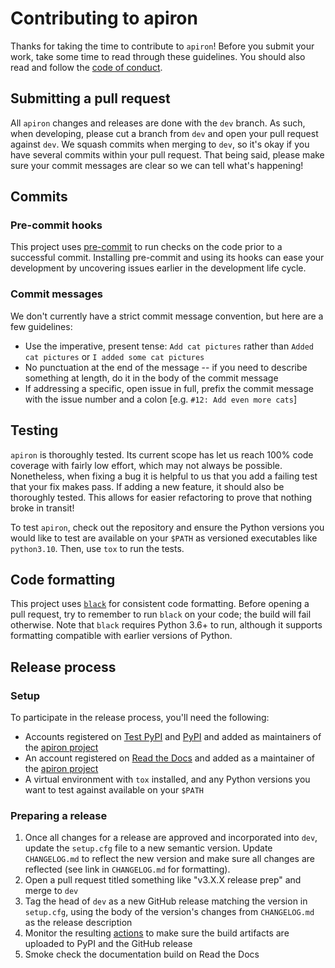 # Contributing to apiron

Thanks for taking the time to contribute to `apiron`!
Before you submit your work, take some time to read through these guidelines.
You should also read and follow the [code of conduct](../CODE_OF_CONDUCT.md).


## Submitting a pull request

All `apiron` changes and releases are done with the `dev` branch.
As such, when developing, please cut a branch from `dev` and open your pull request against `dev`.
We squash commits when merging to `dev`, so it's okay if you have several commits within your pull request.
That being said, please make sure your commit messages are clear so we can tell what's happening!


## Commits

### Pre-commit hooks

This project uses [pre-commit](https://pre-commit.com/) to run checks on the code prior to a successful commit.
Installing pre-commit and using its hooks can ease your development by uncovering issues earlier in the development life cycle.

### Commit messages

We don't currently have a strict commit message convention, but here are a few guidelines:

- Use the imperative, present tense: `Add cat pictures` rather than `Added cat pictures` or `I added some cat pictures`
- No punctuation at the end of the message -- if you need to describe something at length, do it in the body of the commit message
- If addressing a specific, open issue in full, prefix the commit message with the issue number and a colon [e.g. `#12: Add even more cats`]


## Testing

`apiron` is thoroughly tested.
Its current scope has let us reach 100% code coverage with fairly low effort, which may not always be possible.
Nonetheless, when fixing a bug it is helpful to us that you add a failing test that your fix makes pass.
If adding a new feature, it should also be thoroughly tested.
This allows for easier refactoring to prove that nothing broke in transit!

To test `apiron`, check out the repository and ensure the Python versions you would like to test are available on your `$PATH` as versioned executables like `python3.10`.
Then, use `tox` to run the tests.


## Code formatting

This project uses [`black`](https://github.com/ambv/black) for consistent code formatting.
Before opening a pull request, try to remember to run `black` on your code; the build will fail otherwise.
Note that `black` requires Python 3.6+ to run, although it supports formatting compatible with earlier versions of Python.


## Release process

### Setup

To participate in the release process, you'll need the following:

* Accounts registered on [Test PyPI](https://test.pypi.org) and [PyPI](https://pypi.org) and added as maintainers of the [apiron project](https://pypi.org/project/apiron)
* An account registered on [Read the Docs](https://readthedocs.org/) and added as a maintainer of the [apiron project](https://readthedocs.org/projects/apiron/)
* A virtual environment with `tox` installed, and any Python versions you want to test against available on your `$PATH`

### Preparing a release

1. Once all changes for a release are approved and incorporated into `dev`, update the `setup.cfg` file to a new semantic version. Update `CHANGELOG.md` to reflect the new version and make sure all changes are reflected (see link in `CHANGELOG.md` for formatting).
1. Open a pull request titled something like "v3.X.X release prep" and merge to `dev`
1. Tag the head of `dev` as a new GitHub release matching the version in `setup.cfg`, using the body of the version's changes from `CHANGELOG.md` as the release description
1. Monitor the resulting [actions](https://github.com/ithaka/apiron/actions) to make sure the build artifacts are uploaded to PyPI and the GitHub release
1. Smoke check the documentation build on Read the Docs
